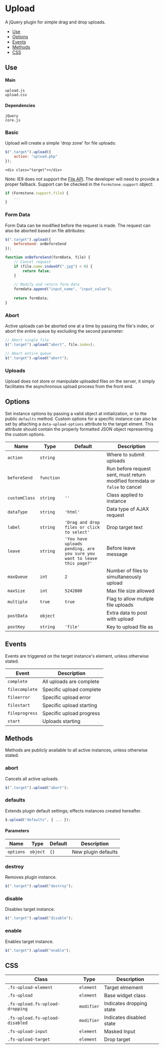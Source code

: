 # Upload

A jQuery plugin for simple drag and drop uploads.

* [Use](#use)
* [Options](#options)
* [Events](#events)
* [Methods](#methods)
* [CSS](#css)

## Use 

#### Main

```markup
upload.js
upload.css
```

#### Dependencies

```markup
jQuery
core.js
```

### Basic

Upload will create a simple 'drop zone' for file uploads:

```javascript
$(".target").upload({
	action: "upload.php"
});
```

```markup
<div class="target"></div>
```

Note: IE9 does not support the <a href="http://caniuse.com/#feat=fileapi" target="_blank">File API</a>. The developer will need to provide a proper fallback. Support can be checked in the `Formstone.support` object:

```js
if (Formstone.support.file) {
	...
}
```

### Form Data

Form Data can be modified before the request is made. The request can also be aborted based on file attributes:

```javascript
$(".target").upload({
	beforeSend: onBeforeSend
});

function onBeforeSend(formData, file) {
	// Cancel request
	if (file.name.indexOf(".jpg") < 0) {
		return false;
	}
	
	// Modify and return form data
	formdata.append("input_name", "input_value");
	
	return formData;
}
```

### Abort

Active uploads can be aborted one at a time by passing the file's index, or abort the entire queue by excluding the second parameter:

```javascript
// Abort single file
$(".target").upload("abort", file.index);

// Abort entire queue
$(".target").upload("abort");
```

### Uploads

Upload does not store or manipulate uploaded files on the server, it simply facilitates the asynchronous upload process from the front end.

## Options

Set instance options by passing a valid object at initialization, or to the public `defaults` method. Custom options for a specific instance can also be set by attaching a `data-upload-options` attribute to the target elment. This attribute should contain the properly formatted JSON object representing the custom options.

| Name | Type | Default | Description |
| --- | --- | --- | --- |
| `action` | `string` | &nbsp; | Where to submit uploads |
| `beforeSend` | `function` | &nbsp; | Run before request sent, must return modified formdata or `false` to cancel |
| `customClass` | `string` | `''` | Class applied to instance |
| `dataType` | `string` | `'html'` | Data type of AJAX request |
| `label` | `string` | `'Drag and drop files or click to select'` | Drop target text |
| `leave` | `string` | `'You have uploads pending, are you sure you want to leave this page?'` | Before leave message |
| `maxQueue` | `int` | `2` | Number of files to simultaneously upload |
| `maxSize` | `int` | `5242880` | Max file size allowed |
| `multiple` | `true` | `true` | Flag to allow mutiple file uploads |
| `postData` | `object` | &nbsp; | Extra data to post with upload |
| `postKey` | `string` | `'file'` | Key to upload file as |

## Events

Events are triggered on the target instance's element, unless otherwise stated.

| Event | Description |
| --- | --- |
| `complete` | All uploads are complete |
| `filecomplete` | Specific upload complete |
| `fileerror` | Specific upload error |
| `filestart` | Specific upload starting |
| `fileprogress` | Specific upload progress |
| `start` | Uploads starting |

## Methods

Methods are publicly available to all active instances, unless otherwise stated.

### abort

Cancels all active uploads.

```javascript
$(".target").upload("abort");
```

### defaults

Extends plugin default settings; effects instances created hereafter.

```javascript
$.upload("defaults", { ... });
```

#### Parameters

| Name | Type | Default | Description |
| --- | --- | --- | --- |
| `options` | `object` | `{}` | New plugin defaults |

### destroy

Removes plugin instance.

```javascript
$(".target").upload("destroy");
```

### disable

Disables target instance.

```javascript
$(".target").upload("disable");
```

### enable

Enables target instance.

```javascript
$(".target").upload("enable");
```

## CSS

| Class | Type | Description |
| --- | --- | --- |
| `.fs-upload-element` | `element` | Target elmement |
| `.fs-upload` | `element` | Base widget class |
| `.fs-upload.fs-upload-dropping` | `modifier` | Indicates dropping state |
| `.fs-upload.fs-upload-disabled` | `modifier` | Indicates disabled state |
| `.fs-upload-input` | `element` | Masked Input |
| `.fs-upload-target` | `element` | Drop target |

